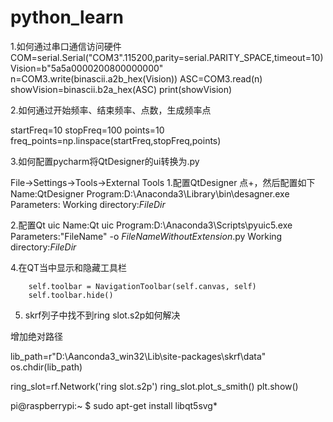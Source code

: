 # python_learn


1.如何通过串口通信访问硬件
COM=serial.Serial("COM3".115200,parity=serial.PARITY_SPACE,timeout=10)
Vision=b"5a5a0000200800000000"
n=COM3.write(binascii.a2b_hex(Vision))
ASC=COM3.read(n)
showVision=binascii.b2a_hex(ASC)
print(showVision)

2.如何通过开始频率、结束频率、点数，生成频率点

startFreq=10
stopFreq=100
points=10
freq_points=np.linspace(startFreq,stopFreq,points)

3.如何配置pycharm将QtDesigner的ui转换为.py

File->Settings->Tools->External Tools
1.配置QtDesigner
点+，然后配置如下
Name:QtDesigner
Program:D:\Anaconda3\Library\bin\desagner.exe
Parameters:
Working directory:$FileDir$

2.配置Qt uic
Name:Qt uic
Program:D:\Anaconda3\Scripts\pyuic5.exe
Parameters:"FileName" -o $FileNameWithoutExtension$.py
Working directory:$FileDir$


4.在QT当中显示和隐藏工具栏

        self.toolbar = NavigationToolbar(self.canvas, self)
        self.toolbar.hide()
 
5. skrf列子中找不到ring slot.s2p如何解决

增加绝对路径

lib_path=r"D:\Aanconda3_win32\Lib\site-packages\skrf\data"
os.chdir(lib_path)

ring_slot=rf.Network('ring slot.s2p')
ring_slot.plot_s_smith()
plt.show()

pi@raspberrypi:~ $ sudo apt-get install libqt5svg*




